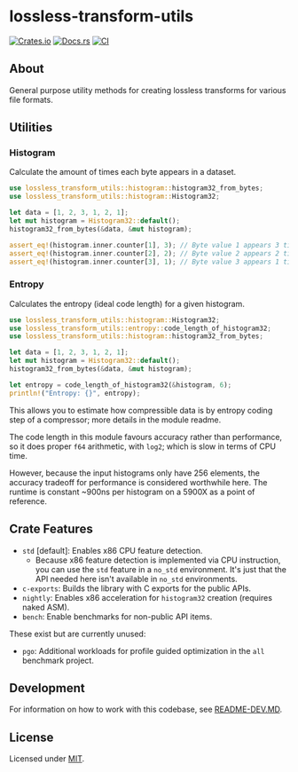 # lossless-transform-utils

[![Crates.io](https://img.shields.io/crates/v/lossless-transform-utils.svg)](https://crates.io/crates/lossless-transform-utils)
[![Docs.rs](https://docs.rs/lossless-transform-utils/badge.svg)](https://docs.rs/lossless-transform-utils)
[![CI](https://github.com/Sewer56/lossless-transform-utils/actions/workflows/rust.yml/badge.svg)](https://github.com/Sewer56/lossless-transform-utils/actions)

## About

General purpose utility methods for creating lossless transforms for various file formats.

## Utilities

### Histogram

Calculate the amount of times each byte appears in a dataset.

```rust
use lossless_transform_utils::histogram::histogram32_from_bytes;
use lossless_transform_utils::histogram::Histogram32;

let data = [1, 2, 3, 1, 2, 1];
let mut histogram = Histogram32::default();
histogram32_from_bytes(&data, &mut histogram);

assert_eq!(histogram.inner.counter[1], 3); // Byte value 1 appears 3 times
assert_eq!(histogram.inner.counter[2], 2); // Byte value 2 appears 2 times
assert_eq!(histogram.inner.counter[3], 1); // Byte value 3 appears 1 time
```

### Entropy

Calculates the entropy (ideal code length) for a given histogram.

```rust
use lossless_transform_utils::histogram::Histogram32;
use lossless_transform_utils::entropy::code_length_of_histogram32;
use lossless_transform_utils::histogram::histogram32_from_bytes;

let data = [1, 2, 3, 1, 2, 1];
let mut histogram = Histogram32::default();
histogram32_from_bytes(&data, &mut histogram);

let entropy = code_length_of_histogram32(&histogram, 6);
println!("Entropy: {}", entropy);
```

This allows you to estimate how compressible data is by entropy coding step of a compressor;
more details in the module readme.

The code length in this module favours accuracy rather than performance, so it does
proper `f64` arithmetic, with `log2`; which is slow in terms of CPU time.

However, because the input histograms only have 256 elements, the accuracy tradeoff for performance
is considered worthwhile here. The runtime is constant ~900ns per histogram on a 5900X as a point
of reference.

## Crate Features

- `std` [default]: Enables x86 CPU feature detection.
    - Because x86 feature detection is implemented via CPU instruction, you can use
      the `std` feature in a `no_std` environment. It's just that the API needed
      here isn't available in `no_std` environments.
- `c-exports`: Builds the library with C exports for the public APIs.
- `nightly`: Enables x86 acceleration for `histogram32` creation (requires naked ASM).
- `bench`: Enable benchmarks for non-public API items.

These exist but are currently unused:

- `pgo`: Additional workloads for profile guided optimization in the `all` benchmark project.

## Development

For information on how to work with this codebase, see [README-DEV.MD](README-DEV.MD).

## License

Licensed under [MIT](./LICENSE).  

[codecov]: https://about.codecov.io/
[crates-io-key]: https://crates.io/settings/tokens
[nuget-key]: https://www.nuget.org/account/apikeys